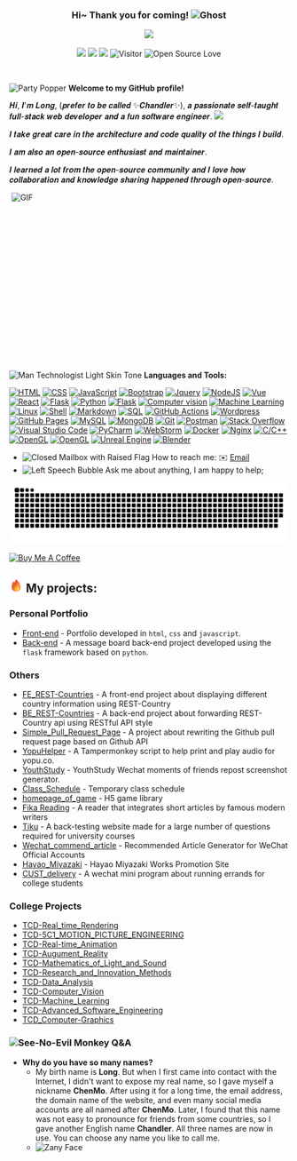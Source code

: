 <!--
**Chenmo1212/Chenmo1212** is a ✨ _special_ ✨ repository because its `README.md` (this file) appears on your GitHub profile.

Here are some ideas to get you started:

- 🔭 I’m currently working on ...
- 🌱 I’m currently learning ...
- 👯 I’m looking to collaborate on ...
- 🤔 I’m looking for help with ...
- 💬 Ask me about ...
- 📫 How to reach me: ...
- 😄 Pronouns: ...
- ⚡ Fun fact: ...
-->

<h3 align="center">
    Hi~ Thank you for coming!
    <img src="https://raw.githubusercontent.com/Tarikul-Islam-Anik/Animated-Fluent-Emojis/master/Emojis/Smilies/Ghost.png" alt="Ghost" width="25" height="25" />
</h3>

<!-- Typing SVG - https://github.com/DenverCoder1/readme-typing-svg -->
<!-- Typing SVG Fast Demo - https://readme-typing-svg.herokuapp.com/demo/ -->

<p align="center">
    <img src="https://readme-typing-svg.herokuapp.com?color=e65e2a&width=300&height=45&lines=Full+Stack+web+developer;Self-taught+Code+Designer;Always+learning+new+things">
</p>


<p align="center">
    <img src="https://img.shields.io/badge/gender-%F0%9F%A4%B5 gentleman-critical" />
    <a href="mailto:chenmo991212@gmail.com" target="_blank"><img src="https://img.shields.io/static/v1?label=Email&message=Chenmo991212&color=7BB32E&logo=Gmail"/></a>
    <a href="https://chenmo1212.cn" target="_blank"><img src="https://img.shields.io/badge/Portfolio-chenmo1212.cn-orange&logo=homebrew"></a>
    <!-- https://visitor-badge.glitch.me/ -->
    <!-- https://github.com/Nathan13888/VisitorBadgeReloaded#-migrating-from-visitor-badge -->
    <img src="https://vbr.wocr.tk/badge?page_id=chenmo1212.visitors&left_color=green&right_color=red&hit=false" alt="Visitor" />
    <img src="https://badges.frapsoft.com/os/v1/open-source.svg?v=102" alt="Open Source Love" />
</p>

<br/>

<img src="https://raw.githubusercontent.com/Tarikul-Islam-Anik/Animated-Fluent-Emojis/master/Emojis/Activities/Party%20Popper.png" alt="Party Popper" width="25" height="25" /> **Welcome to my GitHub profile!**

<!-- Weird English generator - https://www.dute.org/weird-fonts -->
<!-- Hi, I'm Long, (prefer to be called ✨Chandler✨), a passionate self-taught full-stack web developer and a fun software engineer.-->
<!-- I take great care in the architecture and code quality of the things I build.  -->
<!-- I am also an open-source enthusiast and maintainer.  -->
<!-- I learned a lot from the open-source community and I love how collaboration and knowledge sharing happened through open-source. -->

𝑯𝒊, 𝑰'𝒎 𝑳𝒐𝒏𝒈, (𝒑𝒓𝒆𝒇𝒆𝒓 𝒕𝒐 𝒃𝒆 𝒄𝒂𝒍𝒍𝒆𝒅 ✨𝑪𝒉𝒂𝒏𝒅𝒍𝒆𝒓✨), 𝒂 𝒑𝒂𝒔𝒔𝒊𝒐𝒏𝒂𝒕𝒆 𝒔𝒆𝒍𝒇-𝒕𝒂𝒖𝒈𝒉𝒕 𝒇𝒖𝒍𝒍-𝒔𝒕𝒂𝒄𝒌 𝒘𝒆𝒃 𝒅𝒆𝒗𝒆𝒍𝒐𝒑𝒆𝒓 𝒂𝒏𝒅 𝒂 𝒇𝒖𝒏 𝒔𝒐𝒇𝒕𝒘𝒂𝒓𝒆 𝒆𝒏𝒈𝒊𝒏𝒆𝒆𝒓. <img src="https://media.giphy.com/media/WUlplcMpOCEmTGBtBW/giphy.gif" width="30">

𝑰 𝒕𝒂𝒌𝒆 𝒈𝒓𝒆𝒂𝒕 𝒄𝒂𝒓𝒆 𝒊𝒏 𝒕𝒉𝒆 𝒂𝒓𝒄𝒉𝒊𝒕𝒆𝒄𝒕𝒖𝒓𝒆 𝒂𝒏𝒅 𝒄𝒐𝒅𝒆 𝒒𝒖𝒂𝒍𝒊𝒕𝒚 𝒐𝒇 𝒕𝒉𝒆 𝒕𝒉𝒊𝒏𝒈𝒔 𝑰 𝒃𝒖𝒊𝒍𝒅.

𝑰 𝒂𝒎 𝒂𝒍𝒔𝒐 𝒂𝒏 𝒐𝒑𝒆𝒏-𝒔𝒐𝒖𝒓𝒄𝒆 𝒆𝒏𝒕𝒉𝒖𝒔𝒊𝒂𝒔𝒕 𝒂𝒏𝒅 𝒎𝒂𝒊𝒏𝒕𝒂𝒊𝒏𝒆𝒓.

𝑰 𝒍𝒆𝒂𝒓𝒏𝒆𝒅 𝒂 𝒍𝒐𝒕 𝒇𝒓𝒐𝒎 𝒕𝒉𝒆 𝒐𝒑𝒆𝒏-𝒔𝒐𝒖𝒓𝒄𝒆 𝒄𝒐𝒎𝒎𝒖𝒏𝒊𝒕𝒚 𝒂𝒏𝒅 𝑰 𝒍𝒐𝒗𝒆 𝒉𝒐𝒘 𝒄𝒐𝒍𝒍𝒂𝒃𝒐𝒓𝒂𝒕𝒊𝒐𝒏 𝒂𝒏𝒅 𝒌𝒏𝒐𝒘𝒍𝒆𝒅𝒈𝒆 𝒔𝒉𝒂𝒓𝒊𝒏𝒈 𝒉𝒂𝒑𝒑𝒆𝒏𝒆𝒅 𝒕𝒉𝒓𝒐𝒖𝒈𝒉 𝒐𝒑𝒆𝒏-𝒔𝒐𝒖𝒓𝒄𝒆.

<!-- code.gif -->
<img align="right" alt="GIF" src="https://github.com/pudongping/pudongping/blob/main/code.gif?raw=true" width="500" height="320" />

<img src="https://raw.githubusercontent.com/Tarikul-Islam-Anik/Animated-Fluent-Emojis/master/Emojis/People%20with%20professions/Man%20Technologist%20Light%20Skin%20Tone.png" alt="Man Technologist Light Skin Tone" width="25" height="25" /> **Languages and Tools:**

<p>
<a href="https://github.com/search?q=user%3AChenmo1212+is%3Arepo+language%3Ahtml"><img alt="HTML" src="https://img.shields.io/badge/HTML%20-%23E34F26.svg?logo=html5&logoColor=white"></a>
<a href="https://github.com/search?q=user%3AChenmo1212+is%3Arepo+language%3Acss"><img alt="CSS" src="https://img.shields.io/badge/CSS%20-%231572B6.svg?logo=css3&logoColor=white"></a>
<a href="https://github.com/search?q=user%3AChenmo1212+is%3Arepo+language%3Ajavascript"><img alt="JavaScript" src="https://img.shields.io/badge/JavaScript%20-%23F7DF1E.svg?logo=javascript&logoColor=black"></a>
<a href="https://github.com/search?q=user%3Apudongping+is%3Arepo+language%3ABootstrap"><img alt="Bootstrap" src="https://img.shields.io/badge/Bootstrap%20-%23554674.svg?logo=bootstrap"></a>
<a href="https://github.com/search?q=user%3Apudongping+is%3Arepo+language%3ABootstrap"><img alt="Jquery" src="https://img.shields.io/badge/Jquery%20-%23d18f4f.svg?logo=Jquery"></a>
<a href="https://github.com/search?q=user%3AChenmo1212+is%3Arepo+language%3Ajavascript"><img alt="NodeJS" src="https://img.shields.io/badge/Node.js%20-%2343853D.svg?logo=node.js&logoColor=white"></a>
<a href="https://github.com/search?q=user%3Chenmo1212+is%3Arepo+language%3Avue"><img alt="Vue" src="https://img.shields.io/badge/Vue%20-%232b3847.svg?logo=vue.js"></a>
<a href="https://github.com/search?q=user%3Chenmo1212+is%3Arepo+language%3Areact"><img alt="React" src="https://img.shields.io/badge/React%20-%23eff0f3.svg?logo=React"></a>
<a href="#"><img alt="Flask" src="https://img.shields.io/badge/Typescript%20-%233178c6.svg?logo=typescript&logoColor=white"></a>
<a href="https://github.com/search?q=user%3Chenmo1212+is%3Arepo+language%3Apython"><img alt="Python" src="https://img.shields.io/badge/Python%20-%233776AB.svg?logo=python&logoColor=white"></a>
<a href="#"><img alt="Flask" src="https://img.shields.io/badge/Flask%20-%2341acc0.svg?logo=flask&logoColor=white"></a>
<a href="#"><img alt="Computer vision" src="https://img.shields.io/badge/Computer Vision%20-%2379c3de.svg"></a>
<a href="#"><img alt="Machine Learning" src="https://img.shields.io/badge/Machine Learning%20-%23dddddd.svg"></a>
<a href="https://github.com/search?q=user%3Chenmo1212+is%3Arepo+language%3ALinux"><img alt="Linux" src="https://img.shields.io/badge/-Linux-FCC624?logo=Linux&logoColor=black" /></a>
<a href="https://github.com/search?q=user%3Apudongping+is%3Arepo+language%3AShell"><img alt="Shell" src="https://img.shields.io/badge/Shell%20-%236fba48.svg?logo=shell"></a>
<a href="https://github.com/search?q=user%3Apudongping+is%3Arepo+language%3Amarkdown"><img alt="Markdown" src="https://img.shields.io/badge/Markdown-%23000000.svg?logo=markdown&logoColor=white"></a>
<a href="https://github.com/search?q=user%3Apudongping+is%3Arepo+language%3Asql"><img alt="SQL" src="https://img.shields.io/badge/SQL%20-%23025E8C.svg?logo=amazon-dynamodb&logoColor=white"></a>
<a href="#"><img alt="GitHub Actions" src="https://img.shields.io/badge/GitHub%20Actions%20-%232671E5.svg?logo=github%20actions&logoColor=white"></a>
<a href="#"><img alt="Wordpress" src="https://img.shields.io/badge/Wordpress-21759B?logo=wordpress&logoColor=white"></a>
<a href="#"><img alt="GitHub Pages" src="https://img.shields.io/badge/GitHub%20Pages-%23327FC7.svg?logo=github&logoColor=white"></a>
<a href="#"><img alt="MySQL" src="https://img.shields.io/badge/MySQL-%234479A1.svg?logo=mysql&logoColor=white"></a>
<a href="#"><img alt="MongoDB" src="https://img.shields.io/badge/MongoDB-%234479A1.svg?logo=MongoDB&logoColor=white"></a>
<a href="#"><img alt="Git" src="https://img.shields.io/badge/Git%20-%23F05033.svg?logo=git&logoColor=white"></a>
<a href="#"><img alt="Postman" src="https://img.shields.io/badge/Postman-FF6C37?logo=postman&logoColor=white"></a>
<a href="#"><img alt="Stack Overflow" src="https://img.shields.io/badge/-Stack%20Overflow-FE7A16?logo=stack-overflow&logoColor=white"></a>
<a href="#"><img alt="Visual Studio Code" src="https://img.shields.io/badge/Visual%20Studio%20Code-0078d7.svg?logo=visual-studio-code&logoColor=white"></a>
<a href="#"><img alt="PyCharm" src="https://img.shields.io/badge/PyCharm-96e07d?logo=PyCharm&logoColor=ffffff" /></a>
<a href="#"><img alt="WebStorm" src="https://img.shields.io/badge/WebStorm-56c1eb?logo=WebStorm&logoColor=ffffff" /></a>
<a href="#"><img alt="Docker" src="https://img.shields.io/badge/Docker-2496ED?logo=docker&logoColor=white" /></a>
<a href="#"><img alt="Nginx" src="https://img.shields.io/badge/-Nginx-009639?logo=nginx&logoColor=white" /></a>
<a href="#"><img alt="C/C++" src="https://img.shields.io/badge/-C/C++-1774af?logo=C&logoColor=white" /></a>
<a href="#"><img alt="OpenGL" src="https://img.shields.io/badge/-openGL-52829f?logo=openGL&logoColor=white" /></a>
<a href="#"><img alt="OpenGL" src="https://img.shields.io/badge/-Unity-f7f7f7?logo=Unity&logoColor=black" /></a>
<a href="#"><img alt="Unreal Engine" src="https://img.shields.io/badge/-Unreal Engine 5-ffffff?logo=Unreal Engine&logoColor=black" /></a>
<a href="#"><img alt="Blender" src="https://img.shields.io/badge/-Blender-e7e9ef?logo=Blender&logoColor=ea7600" /></a>
<p/>

- <img src="https://raw.githubusercontent.com/Tarikul-Islam-Anik/Animated-Fluent-Emojis/master/Emojis/Objects/Closed%20Mailbox%20with%20Raised%20Flag.png" alt="Closed Mailbox with Raised Flag" width="25" height="25" /> How to reach me: ✉️ [Email](mailto:chenmo991212@gmail.com)
- <img src="https://raw.githubusercontent.com/Tarikul-Islam-Anik/Animated-Fluent-Emojis/master/Emojis/Smilies/Left%20Speech%20Bubble.png" alt="Left Speech Bubble" width="25" height="25" /> Ask me about anything, I am happy to help;


<picture>
  <source media="(prefers-color-scheme: dark)" srcset="https://raw.githubusercontent.com/Chenmo1212/Chenmo1212/output/github-contribution-grid-snake-dark.svg">
  <source media="(prefers-color-scheme: light)" srcset="https://raw.githubusercontent.com/Chenmo1212/Chenmo1212/output/github-contribution-grid-snake.svg">
  <img alt="github contribution grid snake animation" src="https://raw.githubusercontent.com/Chenmo1212/Chenmo1212/output/github-contribution-grid-snake.svg">
</picture>



<a href="https://www.buymeacoffee.com/chenmo" target="_blank"><img src="https://cdn.buymeacoffee.com/buttons/default-orange.png" alt="Buy Me A Coffee" height="41" width="174"></a>

<img src="https://github.com/Tarikul-Islam-Anik/tarikul-islam-anik/blob/main/assets/images/Fire.png" alt="Fire" width="25" height="25" /> My projects:
---
### Personal Portfolio
- [Front-end](https://github.com/Chenmo1212/homePage) - Portfolio developed in `html`, `css` and `javascript`.
- [Back-end](https://github.com/Chenmo1212/homepage_backend) - A message board back-end project developed using the `flask` framework based on `python`.


### Others

- [FE_REST-Countries](https://github.com/Chenmo1212/FE_Rest_Countries) - A front-end project about displaying different country information using REST-Country
- [BE_REST-Countries](https://github.com/Chenmo1212/BE_Rest_Countries) - A back-end project about forwarding REST-Country api using RESTful API style
- [Simple_Pull_Request_Page](https://github.com/Chenmo1212/Simple_github_prs) - A project about rewriting the Github pull request page based on Github API
- [YopuHelper](https://github.com/Chenmo1212/Yopu-Helper) - A Tampermonkey script to help print and play audio for yopu.co.
- [YouthStudy](https://github.com/Chenmo1212/study) - YouthStudy Wechat moments of friends repost screenshot generator.
- [Class_Schedule](https://github.com/Chenmo1212/Class_schedule) - Temporary class schedule
- [homepage_of_game](https://github.com/Chenmo1212/homepage_of_game) - H5 game library
- [Fika Reading](https://github.com/Chenmo1212/readingBook) - A reader that integrates short articles by famous modern writers
- [Tiku](https://github.com/Chenmo1212/tiku) - A back-testing website made for a large number of questions required for university courses
- [Wechat_commend_article](https://github.com/Chenmo1212/Wechat_commend_article) - Recommended Article Generator for WeChat Official Accounts
- [Hayao_Miyazaki](https://github.com/Chenmo1212/Hayao_Miyazaki) - Hayao Miyazaki Works Promotion Site
- [CUST_delivery](https://github.com/Chenmo1212/CUST_delivery) - A wechat mini program about running errands for college students



### College Projects

- [TCD-Real_time_Rendering](https://github.com/Chenmo1212/TCD-Real_time_Rendering)
- [TCD-5C1_MOTION_PICTURE_ENGINEERING](https://github.com/Chenmo1212/TCD-5C1_MOTION_PICTURE_ENGINEERING)
- [TCD-Real-time_Animation](https://github.com/Chenmo1212/TCD-Real-time_Animation)
- [TCD-Augument_Reality](https://github.com/Chenmo1212/TCD-Augument_Reality)
- [TCD-Mathematics_of_Light_and_Sound](https://github.com/Chenmo1212/TCD-Mathematics_of_Light_and_Sound)
- [TCD-Research_and_Innovation_Methods](https://github.com/Chenmo1212/TCD-Research_and_Innovation_Methods)
- [TCD-Data_Analysis](https://github.com/Chenmo1212/TCD-Data_Analysis)
- [TCD-Computer_Vision](https://github.com/Chenmo1212/TCD-Computer_Vision)
- [TCD-Machine_Learning](https://github.com/Chenmo1212/TCD-Machine_Learning)
- [TCD-Advanced_Software_Engineering](https://github.com/Chenmo1212/TCD-Advanced_Software_Engineering)
- [TCD_Computer-Graphics](https://github.com/Chenmo1212/TCD_Computer-Graphics)


### <img src="https://raw.githubusercontent.com/Tarikul-Islam-Anik/Animated-Fluent-Emojis/master/Emojis/Smilies/See-No-Evil%20Monkey.png" alt="See-No-Evil Monkey" width="25" height="25" /> Q&A

- **Why do you have so many names?**
    - My birth name is **Long**. But when I first came into contact with the Internet, I didn't want to expose my real name, so I gave myself a nickname **ChenMo**. After using it for a long time, the email address, the domain name of the website, and even many social media accounts are all named after **ChenMo**. Later, I found that this name was not easy to pronounce for friends from some countries, so I gave another English name **Chandler**. All three names are now in use. You can choose any name you like to call me.
    - <img src="https://raw.githubusercontent.com/Tarikul-Islam-Anik/Animated-Fluent-Emojis/master/Emojis/Smilies/Zany%20Face.png" alt="Zany Face" width="25" height="25" />
